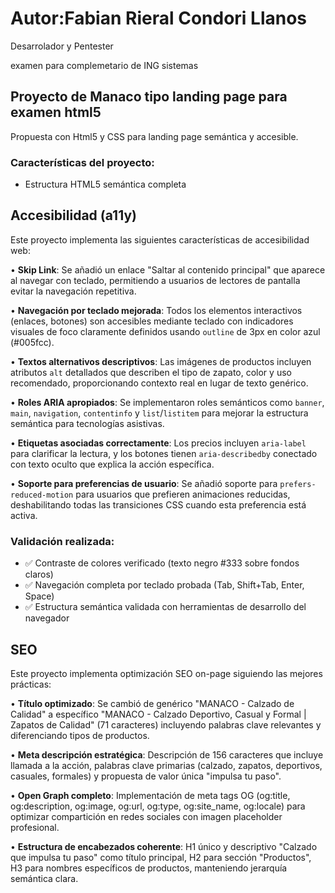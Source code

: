 # Autor:Fabian Rieral Condori Llanos

Desarrolador y Pentester

examen para complemetario de ING sistemas 

## Proyecto de Manaco tipo landing page para examen html5

Propuesta con Html5 y CSS para landing page semántica y accesible.

### Características del proyecto:
- Estructura HTML5 semántica completa

## Accesibilidad (a11y)

Este proyecto implementa las siguientes características de accesibilidad web:

• **Skip Link**: Se añadió un enlace "Saltar al contenido principal" que aparece al navegar con teclado, permitiendo a usuarios de lectores de pantalla evitar la navegación repetitiva.

• **Navegación por teclado mejorada**: Todos los elementos interactivos (enlaces, botones) son accesibles mediante teclado con indicadores visuales de foco claramente definidos usando `outline` de 3px en color azul (#005fcc).

• **Textos alternativos descriptivos**: Las imágenes de productos incluyen atributos `alt` detallados que describen el tipo de zapato, color y uso recomendado, proporcionando contexto real en lugar de texto genérico.

• **Roles ARIA apropiados**: Se implementaron roles semánticos como `banner`, `main`, `navigation`, `contentinfo` y `list`/`listitem` para mejorar la estructura semántica para tecnologías asistivas.

• **Etiquetas asociadas correctamente**: Los precios incluyen `aria-label` para clarificar la lectura, y los botones tienen `aria-describedby` conectado con texto oculto que explica la acción específica.

• **Soporte para preferencias de usuario**: Se añadió soporte para `prefers-reduced-motion` para usuarios que prefieren animaciones reducidas, deshabilitando todas las transiciones CSS cuando esta preferencia está activa.

### Validación realizada:
- ✅ Contraste de colores verificado (texto negro #333 sobre fondos claros)
- ✅ Navegación completa por teclado probada (Tab, Shift+Tab, Enter, Space)
- ✅ Estructura semántica validada con herramientas de desarrollo del navegador

## SEO

Este proyecto implementa optimización SEO on-page siguiendo las mejores prácticas:

• **Título optimizado**: Se cambió de genérico "MANACO - Calzado de Calidad" a específico "MANACO - Calzado Deportivo, Casual y Formal | Zapatos de Calidad" (71 caracteres) incluyendo palabras clave relevantes y diferenciando tipos de productos.

• **Meta descripción estratégica**: Descripción de 156 caracteres que incluye llamada a la acción, palabras clave primarias (calzado, zapatos, deportivos, casuales, formales) y propuesta de valor única "impulsa tu paso".

• **Open Graph completo**: Implementación de meta tags OG (og:title, og:description, og:image, og:url, og:type, og:site_name, og:locale) para optimizar compartición en redes sociales con imagen placeholder profesional.

• **Estructura de encabezados coherente**: H1 único y descriptivo "Calzado que impulsa tu paso" como título principal, H2 para sección "Productos", H3 para nombres específicos de productos, manteniendo jerarquía semántica clara.